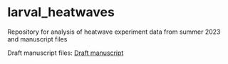 # larval_heatwaves
Repository for analysis of heatwave experiment data from summer 2023 and manuscript files

Draft manuscript files: [Draft manuscript](https://desertbotanicalgarden-my.sharepoint.com/:w:/g/personal/nmelkonoff_dbg_org/EdbUOMLANLRPtbASv4_l7GABnbj-rGfI-dy5RE1sxirXLQ?e=OgQ1Fl)
